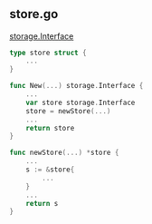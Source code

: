 #

## store.go

[storage.Interface](/kubernetes/staging/src/k8s.io/apiserver/pkg/storage/index.md)

```go
type store struct {
    ...
}

func New(...) storage.Interface {
    ...
	var store storage.Interface
    store = newStore(...)
    ...
	return store
}

func newStore(...) *store {
	...
    s := &store{
        ...
	}
    ...
	return s
}
```